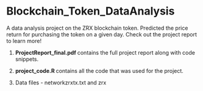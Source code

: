 # Blockchain_Token_DataAnalysis
A data analysis project on the ZRX blockchain token. Predicted the price return for purchasing the token on a given day.
Check out the project report to learn more!
1. <b>  ProjectReport_final.pdf </b> contains the full project report along with code snippets.

2. <b> project_code.R </b> contains all the code that was used for the project.

3. Data files - networkzrxtx.txt and zrx 
